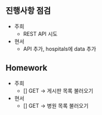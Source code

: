 ## 진행사항 점검
- 주희
  - REST API 시도
- 현서
  - API 추가, hospitals에 data 추가

## Homework
- 주희
  - [] GET -> 게시판 목록 불러오기
- 현서
  - [] GET -> 병원 목록 불러오기





